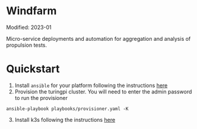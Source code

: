 # Windfarm

Modified: 2023-01

Micro-service deployments and automation for aggregation and analysis of propulsion tests.

# Quickstart
1. Install `ansible` for your platform following the instructions [here](https://docs.ansible.com/ansible/latest/installation_guide/intro_installation.html)
2. Provision the turingpi cluster. You will need to enter the admin password to run the provisioner
```
ansible-playbook playbooks/provisioner.yaml -K
```
3. Install k3s following the instructions [here](https://github.com/k3s-io/k3s-ansible)
